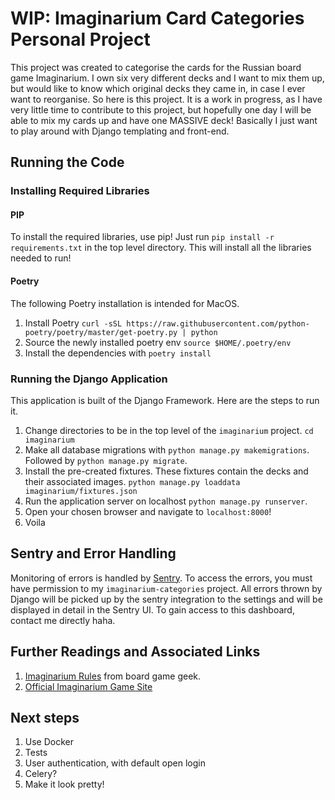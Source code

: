 # WIP: Imaginarium Card Categories Personal Project

This project was created to categorise the cards for the Russian board game Imaginarium. 
I own six very different decks and I want to mix them up, but would like to know
which original decks they came in, in case I ever want to reorganise. So here is this project. 
It is a work in progress, as I have very little time to contribute to this project, but
hopefully one day I will be able to mix my cards up and have one MASSIVE deck! Basically I just
want to play around with Django templating and front-end.

## Running the Code

### Installing Required Libraries

#### PIP

To install the required libraries, use pip! Just run `pip install -r requirements.txt`
in the top level directory. This will install all the libraries needed to run!

#### Poetry

The following Poetry installation is intended for MacOS. 

1. Install Poetry `curl -sSL https://raw.githubusercontent.com/python-poetry/poetry/master/get-poetry.py | python`
2. Source the newly installed poetry env `source $HOME/.poetry/env`
3. Install the dependencies with `poetry install`

### Running the Django Application
This application is built of the Django Framework. Here are the steps to run it. 
1. Change directories to be in the top level of the `imaginarium` project. `cd imaginarium`
2. Make all database migrations with `python manage.py makemigrations`. Followed by
`python manage.py migrate`.
3. Install the pre-created fixtures. These fixtures contain the decks and their associated 
images. `python manage.py loaddata imaginarium/fixtures.json`
4. Run the application server on localhost `python manage.py runserver`.
5. Open your chosen browser and navigate to `localhost:8000`!
6. Voila

## Sentry and Error Handling

Monitoring of errors is handled by [Sentry](https://sentry.io). To access the errors, you must have
permission to my `imaginarium-categories` project. All errors thrown by Django will be picked up 
by the sentry integration to the settings and will be displayed in detail in the Sentry UI. To 
gain access to this dashboard, contact me directly haha.

## Further Readings and Associated Links

1. [Imaginarium Rules](https://boardgamegeek.com/boardgame/146548/imaginarium) from board game geek. 
2. [Official Imaginarium Game Site](https://cosmodrome.games/catalog/for_all/imadzhinarium-klassika/)


## Next steps

1. Use Docker
2. Tests
3. User authentication, with default open login
4. Celery?
5. Make it look pretty!
